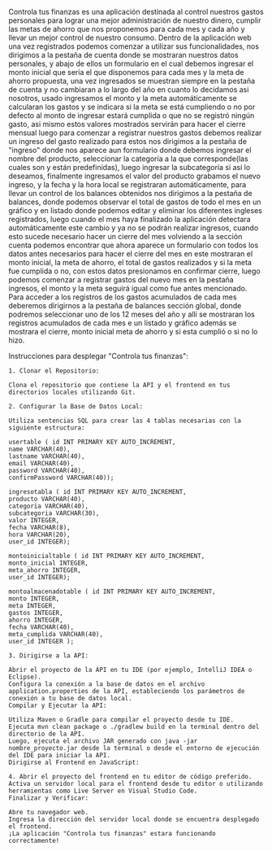 Controla tus finanzas es una aplicación destinada al control nuestros gastos personales para lograr una mejor administración de nuestro dinero, cumplir las metas de ahorro que nos proponemos para cada mes y cada año y llevar un mejor control de nuestro consumo. 
Dentro de la aplicación web una vez registrados podemos comenzar a utilizar sus funcionalidades, nos dirigimos a la pestaña de cuenta donde se mostraran nuestros datos personales, y abajo de ellos un formulario en el cual debemos ingresar el monto inicial que sería el que disponemos para cada mes y la meta de ahorro propuesta, una vez ingresados se muestran siempre en la pestaña de cuenta y no cambiaran a lo largo del año en cuanto  lo decidamos asi nosotros, usado ingresamos el monto y la meta automáticamente se calcularan los gastos y se indicara si la meta se está cumpliendo o no por defecto al monto de ingresar estará cumplida o que no se registró ningún gasto, asi mismo estos valores mostrados servirán para hacer el cierre mensual  luego para comenzar a registrar nuestros gastos debemos realizar un ingreso del gasto realizado para estos nos dirigimos a la pestaña de "ingreso" donde nos aparece aun formulario donde debemos ingresar el nombre del producto, seleccionar la categoría a la que corresponde(las cuales son y están predefinidas), luego ingresar la subcategoría si asi lo deseamos, finalmente ingresamos el valor del producto grabamos el nuevo ingreso, y la fecha y la hora local se registraran automáticamente, para llevar un control de los balances obtenidos nos dirigimos a la pestaña de balances, donde podemos observar el total de gastos de todo el mes en un gráfico y en listado donde podemos editar y eliminar los diferentes ingleses registrados, luego cuando el mes haya finalizado la aplicación detectara automáticamente este cambio y ya no se podrán realizar ingresos, cuando esto sucede necesario hacer un cierre del mes volviendo a la sección cuenta podemos encontrar que ahora aparece un formulario con todos los datos antes necesarios para hacer el cierre del mes en este mostraran el monto inicial, la meta de ahorro, el total de gastos realizados y si la meta fue cumplida o no, con estos datos presionamos en confirmar cierre, luego podemos comenzar a registrar gastos del nuevo mes en la pestaña ingresos, el monto y la meta seguirá igual como fue antes mencionado. Para acceder a los registros de los gastos acumulados de cada mes deberemos dirigirnos a la pestaña de balances sección global, donde podremos seleccionar uno de los 12 meses del año y allí se mostraran los registros acumulados de cada mes e un listado y gráfico además se mostrara el cierre, monto inicial meta de ahorro y si esta cumplió o si no lo hizo.

Instrucciones para desplegar "Controla tus finanzas":

    1. Clonar el Repositorio:
    
    Clona el repositorio que contiene la API y el frontend en tus directorios locales utilizando Git.
    
    2. Configurar la Base de Datos Local:
    
    Utiliza sentencias SQL para crear las 4 tablas necesarias con la siguiente estructura:

    usertable ( id INT PRIMARY KEY AUTO_INCREMENT,
    name VARCHAR(40), 
    lastname VARCHAR(40), 
    email VARCHAR(40), 
    password VARCHAR(40), 
    confirmPassword VARCHAR(40)); 
    
    ingresotabla ( id INT PRIMARY KEY AUTO_INCREMENT, 
    producto VARCHAR(40), 
    categoria VARCHAR(40), 
    subcategoria VARCHAR(30), 
    valor INTEGER, 
    fecha VARCHAR(8),
    hora VARCHAR(20),
    user_id INTEGER);

    montoinicialtable ( id INT PRIMARY KEY AUTO_INCREMENT, 
    monto_inicial INTEGER, 
    meta_ahorro INTEGER, 
    user_id INTEGER);

    montoalmacenadotable ( id INT PRIMARY KEY AUTO_INCREMENT, 
    monto INTEGER, 
    meta INTEGER, 
    gastos INTEGER, 
    ahorro INTEGER, 
    fecha VARCHAR(40), 
    meta_cumplida VARCHAR(40), 
    user_id INTEGER );

    3. Dirigirse a la API:
    
    Abrir el proyecto de la API en tu IDE (por ejemplo, IntelliJ IDEA o Eclipse).
    Configura la conexión a la base de datos en el archivo application.properties de la API, estableciendo los parámetros de conexión a tu base de datos local.
    Compilar y Ejecutar la API:
    
    Utiliza Maven o Gradle para compilar el proyecto desde tu IDE.
    Ejecuta mvn clean package o ./gradlew build en la terminal dentro del directorio de la API.
    Luego, ejecuta el archivo JAR generado con java -jar nombre_proyecto.jar desde la terminal o desde el entorno de ejecución del IDE para iniciar la API.
    Dirigirse al Frontend en JavaScript:
    
    4. Abrir el proyecto del frontend en tu editor de código preferido.
    Activa un servidor local para el frontend desde tu editor o utilizando herramientas como Live Server en Visual Studio Code.
    Finalizar y Verificar:
    
    Abre tu navegador web.
    Ingresa la dirección del servidor local donde se encuentra desplegado el frontend.
    ¡La aplicación "Controla tus finanzas" estara funcionando correctamente!
